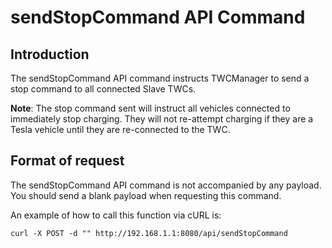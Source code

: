 # sendStopCommand API Command

## Introduction

The sendStopCommand API command instructs TWCManager to send a stop command to all connected Slave TWCs.

**Note**: The stop command sent will instruct all vehicles connected to immediately stop charging. They will not re-attempt charging if they are a Tesla vehicle until they are re-connected to the TWC.

## Format of request

The sendStopCommand API command is not accompanied by any payload. You should send a blank payload when requesting this command.

An example of how to call this function via cURL is:

```
curl -X POST -d "" http://192.168.1.1:8080/api/sendStopCommand
```
